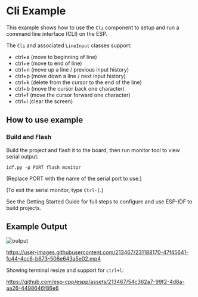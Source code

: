 # Cli Example

This example shows how to use the `Cli` component to setup and run a command
line interface (CLI) on the ESP.

The `Cli` and associated `LineInput` classes support:
  *   ctrl+a (move to beginning of line)
  *   ctrl+e (move to end of line)
  *   ctrl+n (move up a line / previous input history)
  *   ctrl+p (move down a line / next input history)
  *   ctrl+k (delete from the cursor to the end of the line)
  *   ctrl+b (move the cursor back one character)
  *   ctrl+f (move the cursor forward one character)
  *   ctrl+l (clear the screen)

## How to use example

### Build and Flash

Build the project and flash it to the board, then run monitor tool to view serial output:

```
idf.py -p PORT flash monitor
```

(Replace PORT with the name of the serial port to use.)

(To exit the serial monitor, type ``Ctrl-]``.)

See the Getting Started Guide for full steps to configure and use ESP-IDF to build projects.

## Example Output

![output](https://user-images.githubusercontent.com/213467/231225408-90881f56-901a-4d7f-9649-1ddd4d3ea560.png)

https://user-images.githubusercontent.com/213467/231188170-47f45641-fc44-4cc6-b673-506e643a5e02.mp4

Showing terminal resize and support for `ctrl+l`:

https://github.com/esp-cpp/espp/assets/213467/54c362a7-99f2-4d8a-aa26-4498646f86e6

